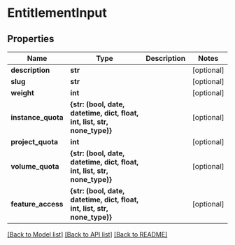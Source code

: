 # EntitlementInput


## Properties
Name | Type | Description | Notes
------------ | ------------- | ------------- | -------------
**description** | **str** |  | [optional] 
**slug** | **str** |  | [optional] 
**weight** | **int** |  | [optional] 
**instance_quota** | **{str: (bool, date, datetime, dict, float, int, list, str, none_type)}** |  | [optional] 
**project_quota** | **int** |  | [optional] 
**volume_quota** | **{str: (bool, date, datetime, dict, float, int, list, str, none_type)}** |  | [optional] 
**feature_access** | **{str: (bool, date, datetime, dict, float, int, list, str, none_type)}** |  | [optional] 

[[Back to Model list]](../README.md#documentation-for-models) [[Back to API list]](../README.md#documentation-for-api-endpoints) [[Back to README]](../README.md)


